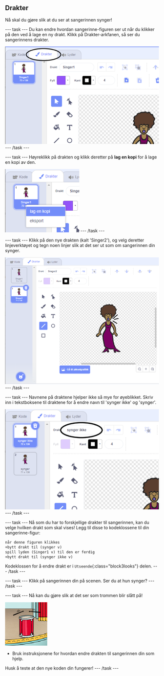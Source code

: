 ## Drakter

Nå skal du gjøre slik at du ser at sangerinnen synger!

--- task --- Du kan endre hvordan sangerinne-figuren ser ut når du klikker på den ved å lage en ny drakt. Klikk på Drakter-arkfanen, så ser du sangerinnens drakter.

![skjermbilde](images/band-singer-costume-annotated.png) --- /task ---

--- task --- Høyreklikk på drakten og klikk deretter på **lag en kopi** for å lage en kopi av den.

![skjermbilde](images/band-singer-duplicate.png) --- /task ---

--- task --- Klikk på den nye drakten (kalt 'Singer2'), og velg deretter linjeverktøyet og tegn noen linjer slik at det ser ut som om sangerinnen din synger.

![skjermbilde](images/band-singer-click.png) --- /task ---

--- task --- Navnene på draktene hjelper ikke så mye for øyeblikket. Skriv inn i tekstboksene til draktene for å endre navn til 'synger ikke' og 'synger'.

![skjermbilde](images/band-singer-name-annotated.png) --- /task ---

--- task --- Nå som du har to forskjellige drakter til sangerinnen, kan du velge hvilken drakt som skal vises! Legg til disse to kodeklossene til din sangerinne-figur:

```blocks3
når denne figuren klikkes
+bytt drakt til (synger v)
spill lyden (Singer1 v) til den er ferdig
+bytt drakt til (synger ikke v)
```

Kodeklossen for å endre drakt er i `Utseende`{:class="block3looks"} delen. --- /task ---

--- task --- Klikk på sangerinnen din på scenen. Ser du at hun synger? --- /task ---

--- task --- Nå kan du gjøre slik at det ser som trommen blir slått på!

![skjermbilde](images/band-drum-final.png)

- Bruk instruksjonene for hvordan endre drakten til sangerinnen din som hjelp.

Husk å teste at den nye koden din fungerer! --- /task ---